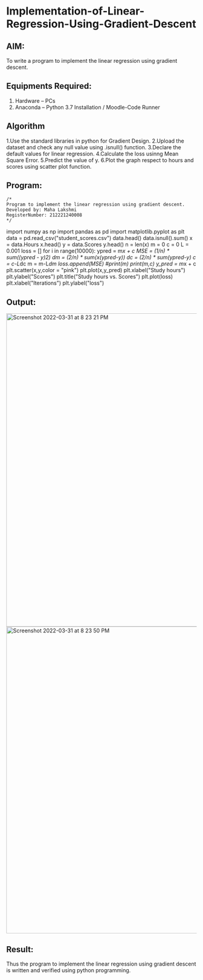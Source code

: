 # Implementation-of-Linear-Regression-Using-Gradient-Descent

## AIM:
To write a program to implement the linear regression using gradient descent.

## Equipments Required:
1. Hardware – PCs
2. Anaconda – Python 3.7 Installation / Moodle-Code Runner

## Algorithm
1.Use the standard libraries in python for Gradient Design.
2.Upload the dataset and check any null value using .isnull() function.
3.Declare the default values for linear regression.
4.Calculate the loss usinng Mean Square Error.
5.Predict the value of y.
6.Plot the graph respect to hours and scores using scatter plot function.


## Program:
```
/*
Program to implement the linear regression using gradient descent.
Developed by: Maha Lakshmi
RegisterNumber: 212221240008 
*/
```
import numpy as np
import pandas as pd
import matplotlib.pyplot as plt
data = pd.read_csv("student_scores.csv")
data.head()
data.isnull().sum()
x = data.Hours
x.head()
y = data.Scores
y.head()
n = len(x)
m = 0
c = 0
L = 0.001
loss = []
for i in range(10000):
    ypred = m*x + c
    MSE = (1/n) * sum((ypred - y)*2)
    dm = (2/n) * sum(x*(ypred-y))
    dc = (2/n) * sum(ypred-y)
    c = c-L*dc
    m = m-L*dm
    loss.append(MSE)
    #print(m)
print(m,c)
y_pred = m*x + c
plt.scatter(x,y,color = "pink")
plt.plot(x,y_pred)
plt.xlabel("Study hours")
plt.ylabel("Scores")
plt.title("Study hours vs. Scores")
plt.plot(loss)
plt.xlabel("Iterations")
plt.ylabel("loss")

## Output:
<img width="829" alt="Screenshot 2022-03-31 at 8 23 21 PM" src="https://user-images.githubusercontent.com/93427286/161097062-c4c02f5a-709f-422d-9bf2-369895444dfd.png">
<img width="812" alt="Screenshot 2022-03-31 at 8 23 50 PM" src="https://user-images.githubusercontent.com/93427286/161097143-caf87220-d84f-43d9-9ba4-76e5ed526768.png">



## Result:
Thus the program to implement the linear regression using gradient descent is written and verified using python programming.
